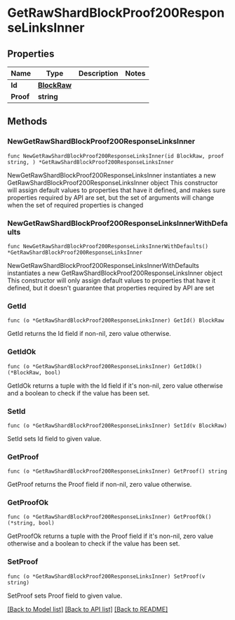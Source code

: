 # GetRawShardBlockProof200ResponseLinksInner

## Properties

Name | Type | Description | Notes
------------ | ------------- | ------------- | -------------
**Id** | [**BlockRaw**](BlockRaw.md) |  | 
**Proof** | **string** |  | 

## Methods

### NewGetRawShardBlockProof200ResponseLinksInner

`func NewGetRawShardBlockProof200ResponseLinksInner(id BlockRaw, proof string, ) *GetRawShardBlockProof200ResponseLinksInner`

NewGetRawShardBlockProof200ResponseLinksInner instantiates a new GetRawShardBlockProof200ResponseLinksInner object
This constructor will assign default values to properties that have it defined,
and makes sure properties required by API are set, but the set of arguments
will change when the set of required properties is changed

### NewGetRawShardBlockProof200ResponseLinksInnerWithDefaults

`func NewGetRawShardBlockProof200ResponseLinksInnerWithDefaults() *GetRawShardBlockProof200ResponseLinksInner`

NewGetRawShardBlockProof200ResponseLinksInnerWithDefaults instantiates a new GetRawShardBlockProof200ResponseLinksInner object
This constructor will only assign default values to properties that have it defined,
but it doesn't guarantee that properties required by API are set

### GetId

`func (o *GetRawShardBlockProof200ResponseLinksInner) GetId() BlockRaw`

GetId returns the Id field if non-nil, zero value otherwise.

### GetIdOk

`func (o *GetRawShardBlockProof200ResponseLinksInner) GetIdOk() (*BlockRaw, bool)`

GetIdOk returns a tuple with the Id field if it's non-nil, zero value otherwise
and a boolean to check if the value has been set.

### SetId

`func (o *GetRawShardBlockProof200ResponseLinksInner) SetId(v BlockRaw)`

SetId sets Id field to given value.


### GetProof

`func (o *GetRawShardBlockProof200ResponseLinksInner) GetProof() string`

GetProof returns the Proof field if non-nil, zero value otherwise.

### GetProofOk

`func (o *GetRawShardBlockProof200ResponseLinksInner) GetProofOk() (*string, bool)`

GetProofOk returns a tuple with the Proof field if it's non-nil, zero value otherwise
and a boolean to check if the value has been set.

### SetProof

`func (o *GetRawShardBlockProof200ResponseLinksInner) SetProof(v string)`

SetProof sets Proof field to given value.



[[Back to Model list]](../README.md#documentation-for-models) [[Back to API list]](../README.md#documentation-for-api-endpoints) [[Back to README]](../README.md)


